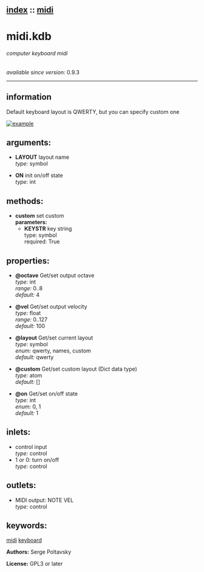 [index](index.html) :: [midi](category_midi.html)
---

# midi.kdb

###### computer keyboard midi

*available since version:* 0.9.3

---


## information
Default keyboard layout is QWERTY, but you can specify custom one



[![example](../examples/img/midi.kdb.jpg)](../examples/pd/midi.kdb.pd)



## arguments:

* **LAYOUT**
layout name<br>
_type:_ symbol<br>

* **ON**
init on/off state<br>
_type:_ int<br>



## methods:

* **custom**
set custom<br>
  __parameters:__
  - **KEYSTR** key string<br>
    type: symbol <br>
    required: True <br>




## properties:

* **@octave** 
Get/set output octave<br>
_type:_ int<br>
_range:_ 0..8<br>
_default:_ 4<br>

* **@vel** 
Get/set output velocity<br>
_type:_ float<br>
_range:_ 0..127<br>
_default:_ 100<br>

* **@layout** 
Get/set current layout<br>
_type:_ symbol<br>
_enum:_ qwerty, names, custom<br>
_default:_ qwerty<br>

* **@custom** 
Get/set custom layout (Dict data type)<br>
_type:_ atom<br>
_default:_ []<br>

* **@on** 
Get/set on/off state<br>
_type:_ int<br>
_enum:_ 0, 1<br>
_default:_ 1<br>



## inlets:

* control input<br>
_type:_ control
* 1 or 0: turn on/off<br>
_type:_ control



## outlets:

* MIDI output: NOTE VEL<br>
_type:_ control



## keywords:

[midi](keywords/midi.html)
[keyboard](keywords/keyboard.html)






**Authors:** Serge Poltavsky




**License:** GPL3 or later





